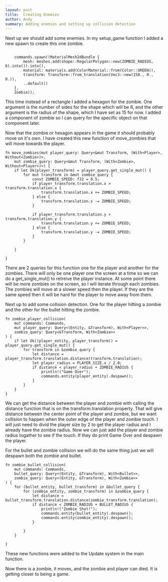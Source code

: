 ```yaml
---
layout: post
title:  Creating Enemies
author: Andy
summary: Adding enemies and setting up collision detection
---
```


Next up we should add some enemies.  In my setup_game function I added a new spawn to create this one zombie.

```

    commands.spawn((MaterialMesh2dBundle {
        mesh: meshes.add(shape::RegularPolygon::new(ZOMBIE_RADIUS, 6).into()).into(),
        material: materials.add(ColorMaterial::from(Color::GREEN)),
        transform: Transform::from_translation(Vec3::new(150., 0., 0.)),
        ..default()
    },
    Zombie));

```

This time instead of a rectangle I added a hexagon for the zombie. One argument is the number of sides for the shape which will be 6, and the other argument is the radius of the shape, which I have set as 15 for now.  I added a component of zombie so I can query for the specific object on that component later.

Now that the zombie or hexagon appears in the game it should probably move on it's own.  I have created this new function of move_zombies that will move towards the player.

```
fn move_zombies(mut player_query: Query<&mut Transform, (With<Player>, Without<Zombie>)>, 
    mut zombie_query: Query<&mut Transform, (With<Zombie>, Without<Player>)>) {
    if let Ok(player_transform) = player_query.get_single_mut() {
        for mut transform in &mut zombie_query {
            const ZOMBIE_SPEED: f32 = 0.5;
            if player_transform.translation.x > transform.translation.x {
                transform.translation.x += ZOMBIE_SPEED;
            } else {
                transform.translation.x -= ZOMBIE_SPEED;
            }
    
            if player_transform.translation.y > transform.translation.y {
                transform.translation.y += ZOMBIE_SPEED;
            } else {
                transform.translation.y -= ZOMBIE_SPEED;
            }
        }
          
    }

}

```

There are 2 queries for this function one for the player and another for the zombies. There will only be one player one the screen at a time so we can do a get_single_mut() to retreive the player instance. At some point there will be more zombies on the screen, so I will iterate through each zombies. The zombies will move at a slower speed then the player. If they are the same speed then it will be hard for the player to move away from them.

Next up to add some collision detection.  One for the player hitting a zombie and the other for the bullet hitting the zombie.

```
fn zombie_player_collision(
    mut commands: Commands,
    mut player_query: Query<(Entity, &Transform), With<Player>>,
    zombie_query: Query<&Transform, With<Zombie>>
) {
    if let Ok((player_entity, player_transform)) = player_query.get_single_mut() {
        for transform in &zombie_query {
            let distance = player_transform.translation.distance(transform.translation);
            let player_radius = PLAYER_SIZE.x / 2.0;
            if distance < player_radius + ZOMBIE_RADIUS {
                println!("Game Over");
                commands.entity(player_entity).despawn();
            }
        }
    }
}
```

We can get the distance between the player and zombie with calling the distance function that is on the transform.translation property.  That will give distance between the center point of the player and zombie, but we want collision to happen when the outer edge of the player and zombie touch.  I will just need to divid the player size by 2 to get the player radius and I already have the zombie radius.  Now we can just add the player and zombie radius togather to see if the touch.  If they do print Game Over and despawn the player.

For the bullet and zombie collision we will do the same thing just we will despawn both the zombie and bullet.

```
fn zombie_bullet_collision(
    mut commands: Commands,
    bullet_query: Query<(Entity, &Transform), With<Bullet>>,
    zombie_query: Query<(Entity, &Transform), With<Zombie>>
) {
    for (bullet_entity, bullet_transform) in &bullet_query {
        for (zombie_entity, zombie_transform) in &zombie_query {
            let distance = bullet_transform.translation.distance(zombie_transform.translation);
            if distance < ZOMBIE_RADIUS + BULLET_RADIUS {
                println!("Zombie Shot!");
                commands.entity(bullet_entity).despawn();
                commands.entity(zombie_entity).despawn();
            }

        }
    }

}
```

These new functions were added to the Update system in the main function.  

Now there is a zombie, it moves, and the zombie and player can died.  It is getting closer to being a game.